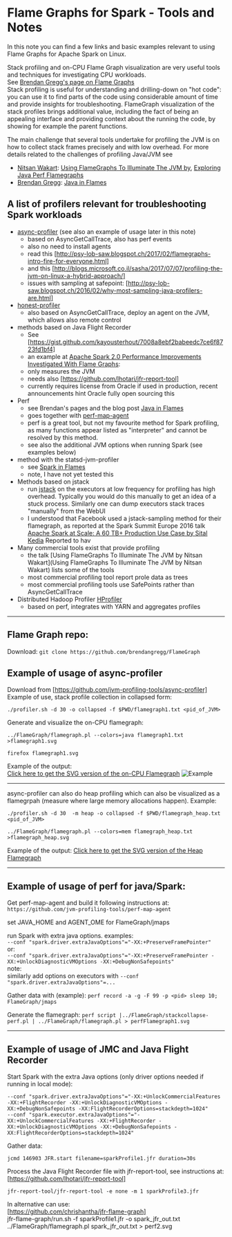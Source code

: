 # Flame Graphs for Spark - Tools and Notes

In this note you can find a few links and basic examples relevant to using Flame Graphs for Apache Spark on Linux.

Stack profiling and on-CPU Flame Graph visualization are very useful tools and techniques for investigating CPU workloads.   
See [Brendan Gregg's page on Flame Graphs](http://www.brendangregg.com/flamegraphs.html)   
Stack profiling is useful for understanding and drilling-down on "hot code": 
you can use it to find parts of the code using considerable amount of time and provide insights for troubleshooting.
FlameGraph visualization of the stack profiles brings additional value, including the fact of 
being an appealing interface and providing context about the running the code, by showing for example the parent functions.


The main challenge that several tools undertake for profiling the JVM is on how to collect stack frames
precisely and with low overhead.
For more details related to the challenges of profiling Java/JVM see 
- [Nitsan Wakart](https://twitter.com/nitsanw): [Using FlameGraphs To Illuminate The JVM by](https://en.wikipedia.org/wiki/DTracehttps://www.youtube.com/watch?v=ugRrFdda_JQ), [Exploring Java Perf Flamegraphs](https://2017.javazone.no/program/56179b136b91458a843383e13fd2efa1)
- [Brendan Gregg](https://twitter.com/brendangregg): [Java in Flames](https://medium.com/netflix-techblog/java-in-flames-e763b3d32166)

## A list of profilers relevant for troubleshooting Spark workloads

- [async-profiler](https://github.com/jvm-profiling-tools/async-profiler) (see also an example of usage later in this note)
  - based on AsyncGetCallTrace, also has perf events
  - also no need to install agents
  - read this [http://psy-lob-saw.blogspot.ch/2017/02/flamegraphs-intro-fire-for-everyone.html]
  - and this [http://blogs.microsoft.co.il/sasha/2017/07/07/profiling-the-jvm-on-linux-a-hybrid-approach/]
  - issues with sampling at safepoint: [http://psy-lob-saw.blogspot.ch/2016/02/why-most-sampling-java-profilers-are.html]
- [honest-profiler](https://github.com/jvm-profiling-tools/honest-profiler)
  - also based on AsyncGetCallTrace, deploy an agent on the JVM, which allows also remote control
- methods based on Java Flight Recorder
  - See [https://gist.github.com/kayousterhout/7008a8ebf2babeedc7ce6f8723fd1bf4]
  - an example at [Apache Spark 2.0 Performance Improvements Investigated With Flame Graphs](https://externaltable.blogspot.com/2016/09/spark-20-performance-improvements.html): 
  - only measures the JVM
  - needs also [https://github.com/lhotari/jfr-report-tool]
  - currently requires license from Oracle if used in production, recent announcements hint Oracle fully open sourcing this
- Perf
  - see Brendan's pages and the blog post [Java in Flames](https://medium.com/netflix-techblog/java-in-flames-e763b3d32166) 
  - goes together with [perf-map-agent](https://github.com/jvm-profiling-tools/perf-map-agent)
  - perf is a great tool, but not my favourite method for Spark profiling, as many functions appear listed as "interpreter" and cannot be resolved by this method.
  - see also the additional JVM options when running Spark (see examples below)
- method with the statsd-jvm-profiler
  - see [Spark in Flames](https://www.paypal-engineering.com/2016/09/08/spark-in-flames-profiling-spark-applications-using-flame-graphs/)
  - note, I have not yet tested this
- Methods based on jstack
  - run [jstack](http://docs.oracle.com/javase/7/docs/technotes/tools/share/jstack.html) on the executors at low frequency for profiling has high overhead. Typically you would do this manually to get an idea of a stuck process. Similarly one can dump executors stack traces "manually" from the WebUI 
  - I understood that Facebook used a jstack-sampling method for their flamegraph, as reported at the Spark Summit
   Europe 2016 talk [Apache Spark at Scale: A 60 TB+ Production Use Case by Sital Kedia](https://www.slideshare.net/SparkSummit/spark-summit-eu-talk-by-sital-kedia) Reported to hav
- Many commercial tools exist that provide profiling 
  - the talk [Using FlameGraphs To Illuminate The JVM by Nitsan Wakart](Using FlameGraphs To Illuminate The JVM by Nitsan Wakart)
    lists some of the tools 
  - most commercial profiling tool report prole data as trees
  - most commercial profiling tools use SafePoints rather than AsyncGetCallTrace
- Distributed Hadoop Profiler [HProfiler](https://github.com/cerndb/Hadoop-Profiler)
  - based on perf, integrates with YARN and aggregates profiles

---
## Flame Graph repo:
Download: ```git clone https://github.com/brendangregg/FlameGraph```

## Example of usage of async-profiler  

Download from [https://github.com/jvm-profiling-tools/async-profiler]  
Example of use, stack profile collection in collapsed form:  
```
./profiler.sh -d 30 -o collapsed -f $PWD/flamegraph1.txt <pid_of_JVM>
```

Generate and visualize the on-CPU flamegraph:
```
../FlameGraph/flamegraph.pl --colors=java flamegraph1.txt >flamegraph1.svg

firefox flamegraph1.svg
```

Example of the output:   
[Click here to get the SVG version of the on-CPU Flamegraph](https://canali.web.cern.ch/canali/svg/Flamegraph_Spark_SQL_read_CPU-bound.svg)
![Example](https://1.bp.blogspot.com/-HMAOBL9gl58/Wcy7HBUBghI/AAAAAAAAFAw/YrvKqOGhSwEn9QuOAQqBJvoKNn7IweiuQCLcBGAs/s1600/Flamegraph_Spark_SQL_read_CPU-bound_javacolors.PNG)

---
async-profiler can also do heap profiling which can also be visualized as a flamegrpah (measure where large memory allocations happen). Example:

```
./profiler.sh -d 30  -m heap -o collapsed -f $PWD/flamegraph_heap.txt <pid_of_JVM>

../FlameGraph/flamegraph.pl --colors=mem flamegraph_heap.txt >flamegraph_heap.svg
```
Example of the output:   [Click here to get the SVG version of the Heap Flamegraph](https://canali.web.cern.ch/canali/svg/Flamegraph_Spark_SQL_read_Parquet_annotated.svg)


---
## Example of usage of perf for java/Spark:

Get perf-map-agent and build it following instructions at:   
```https://github.com/jvm-profiling-tools/perf-map-agent```

set JAVA_HOME and AGENT_OME for FlameGraph/jmaps

run Spark with extra java options. examples:   
```--conf "spark.driver.extraJavaOptions"="-XX:+PreserveFramePointer"```   
or:  
```--conf "spark.driver.extraJavaOptions"="-XX:+PreserveFramePointer -XX:+UnlockDiagnosticVMOptions -XX:+DebugNonSafepoints"```   
note:  
similarly add options on executors with `--conf "spark.driver.extraJavaOptions"=...` 

Gather data with (example):
```perf record -a -g -F 99 -p <pid> sleep 10; FlameGraph/jmaps```  

Generate the flamegraph:
```perf script |../FlameGraph/stackcollapse-perf.pl | ../FlameGraph/flamegraph.pl > perfFlamegraph1.svg```   


----
## Example of usage of JMC and Java Flight Recorder

Start Spark with the extra Java options (only driver options needed if running in local mode):   
```
--conf "spark.driver.extraJavaOptions"="-XX:+UnlockCommercialFeatures -XX:+FlightRecorder -XX:+UnlockDiagnosticVMOptions -XX:+DebugNonSafepoints -XX:FlightRecorderOptions=stackdepth=1024"
--conf "spark.executor.extraJavaOptions"="-XX:+UnlockCommercialFeatures -XX:+FlightRecorder -XX:+UnlockDiagnosticVMOptions -XX:+DebugNonSafepoints -XX:FlightRecorderOptions=stackdepth=1024"
```

Gather data:   
```
jcmd 146903 JFR.start filename=sparkProfile1.jfr duration=30s
```

Process the Java Flight Recorder file with jfr-report-tool, see instructions at: [https://github.com/lhotari/jfr-report-tool]
```
jfr-report-tool/jfr-report-tool -e none -m 1 sparkProfile3.jfr
```

In alternative can use:   
[https://github.com/chrishantha/jfr-flame-graph]   
jfr-flame-graph/run.sh -f sparkProfile1.jfr -o spark_jfr_out.txt
../FlameGraph/flamegraph.pl spark_jfr_out.txt > perf2.svg

